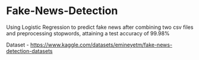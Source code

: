 # Fake-News-Detection
Using Logistic Regression to predict fake news after combining two csv files and preprocessing stopwords, attaining a test accuracy of 99.98%

Dataset - https://www.kaggle.com/datasets/emineyetm/fake-news-detection-datasets 
